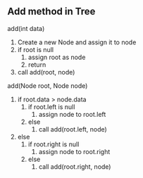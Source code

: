 ## Add method in Tree
add(int data)
1. Create a new Node and assign it to node
2. if root is null
    1. assign root as node
    2. return
3. call add(root, node)

add(Node root, Node node)
1. if root.data > node.data
    1. if root.left is null
        1. assign node to root.left
    2. else 
        1. call add(root.left, node)
2. else
    1. if root.right is null
        1. assign node to root.right
    2. else 
        1. call add(root.right, node)
    

